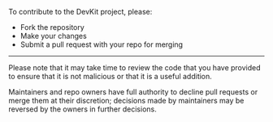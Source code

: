 To contribute to the DevKit project, please:
- Fork the repository
- Make your changes
- Submit a pull request with your repo for merging


---

Please note that it may take time to review the code that you have provided to ensure that it is not malicious or that it is a useful addition.

Maintainers and repo owners have full authority to decline pull requests or merge them at their discretion; decisions made by maintainers may be reversed by the owners in further decisions.
